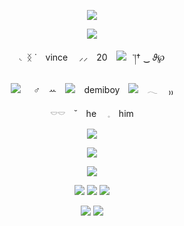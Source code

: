 <p align="center">
<img src="https://64.media.tumblr.com/98582d066860d0fd657575c5020090c3/6d6a639539246533-31/s640x960/0549bb6ab3ecb4530433d92f6bbd805b604924b0.pnj">

<p align="center">
<img src="https://64.media.tumblr.com/fb6e31e1ceb5ce224f5ff4ec7f75c3d3/f1c8226937adda9e-59/s250x400/57255d6817bb8b1e1910e199932b7fe805d7cb0e.gifv">

<p align="center">
◟ ᛝ ˙　vince　 ⸝⸝　20　<img src="https://64.media.tumblr.com/086eaaa72f969ed6e8a8e9c483d9bf84/34032e69611f17da-7f/s75x75_c1/2751be925ef5cf6838e25de0926b2ed8780f38f1.gifv">⠀་།† ‿ 𝜗℘
<p align="center">
<img src="https://64.media.tumblr.com/12504f23c83dde3821e06c998a75b64f/34032e69611f17da-28/s75x75_c1/9969d6c45095bb4aa8f9717cdc3adf6d4af440f3.gifv">⠀⠀♂️　ꕀ　<img src="https://64.media.tumblr.com/328df62ba8a273d71398b9b764bee951/d1bd9a001994ae40-aa/s75x75_c1/e78ffb1ae36488960cf4a3e2b028365d1430bc8d.gifv">　demiboy　<img src="https://64.media.tumblr.com/fb237c308b0d75652d48816aeeee716e/34032e69611f17da-31/s75x75_c1/15dfac1a087324a3e3eb481a4895e4eb36a21218.gifv">　𓂃 　₎₎
<p align="center">
𓎠𓎠　˘　he　 𓈒　him　　

<p align="center">
<img src="https://64.media.tumblr.com/2360cad0d412cc8fb3007914a15ad82e/4254c6637f6fa8a5-af/s640x960/3a61b613e94cf5b6cae85ec00579a1130a56182f.pnj">

<p align="center">
<img src="https://64.media.tumblr.com/601cd480345fe95758c15d736f85e8fc/7f0dfe165277a14d-d6/s400x600/87a9ecc6499b03977f49e2e151bf08cfc56228fb.pnj">
<p align="center">
<img src="https://64.media.tumblr.com/defa0c86839591442e5b07e56311329e/7f0dfe165277a14d-d5/s250x400/87eea454e72c3b714116b6c6ba03c7f34b8ce68a.gifv">

<p align="center">
<img src="https://64.media.tumblr.com/7bf43b68280e65f1a09aa68176aa3f83/fc95b14e055cc352-3d/s75x75_c1/044547cbfb2d21ff58924b4befc19eb4d6c67e10.gifv">
<img src="https://64.media.tumblr.com/b258816bf6c738f31f3e5a46054a3693/1925423831a33610-fe/s75x75_c1/0b5276ba32fbcb2b43e61d4ddf5a50f563db77df.gifv">
<img src="https://64.media.tumblr.com/508d1a1f5ef8f6e6202ca422fae972a7/fc95b14e055cc352-9f/s100x200/d2edb9b6316845b623d6ab555ddfbb51513ed53d.gifv">
<p align="center">
<img src="https://64.media.tumblr.com/1f0dc6bcdd25c5c9298048d7a89b3ca5/fffa3e8c92524566-b6/s75x75_c1/7371fec63ea46d0d2b46031d5a6b9f07d0b06339.webp"> <img src="https://64.media.tumblr.com/3b2ea74b5d48da48e0cb99b1b29205bc/fffa3e8c92524566-91/s75x75_c1/9e1929469d422d192d36ff67506929d5c06b41a9.webp">
